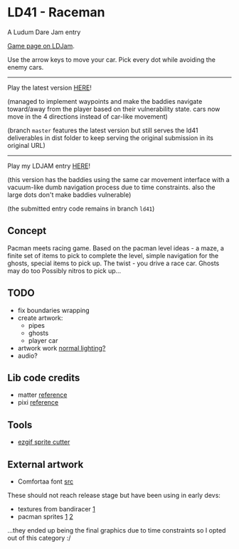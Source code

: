 # LD41 - Raceman

A Ludum Dare Jam entry

[Game page on LDJam](https://ldjam.com/events/ludum-dare/41/raceman).

Use the arrow keys to move your car. Pick every dot while avoiding the enemy cars.

----

Play the latest version [HERE](https://josepedrodias.github.io/ld41-raceman/dist-latest/)!

(managed to implement waypoints and make the baddies navigate toward/away from the player based on their vulnerability state. cars now move in the 4 directions instead of car-like movement)

(branch `master` features the latest version but still serves the ld41 deliverables in dist folder to keep serving the original submission in its original URL)

----

Play my LDJAM entry [HERE](https://josepedrodias.github.io/ld41-raceman/dist/)!

(this version has the baddies using the same car movement interface with a vacuum-like dumb navigation process due to time constraints. also the large dots don't make baddies vulnerable)

(the submitted entry code remains in branch `ld41`)

## Concept

Pacman meets racing game.
Based on the pacman level ideas - a maze, a finite set of items to pick to complete the level,
simple navigation for the ghosts, special items to pick up.
The twist - you drive a race car. Ghosts may do too Possibly nitros to pick up...



## TODO

* fix boundaries wrapping
* create artwork:
  * pipes
  * ghosts
  * player car
* artwork work [normal lighting?](http://pixijs.io/examples/#/layers/normals.js)
* audio?


## Lib code credits

* matter [reference](http://brm.io/matter-js/docs/)
* pixi [reference](http://pixijs.download/dev/docs/)


## Tools

* [ezgif sprite cutter](https://ezgif.com/sprite-cutter)


## External artwork

* Comfortaa font [src](https://www.dafont.com/comfortaa.font)

These should not reach release stage but have been using in early devs:

* textures from bandiracer [1](http://www.banditracer.eu/)
* pacman sprites
  [1](https://i.pinimg.com/originals/85/71/e5/8571e53e7056aac79b7c828a8a33c3bd.png)
  [2](http://www.harryguillermo.com/games/pacman/pacman.php)

...they ended up being the final graphics due to time constraints so I opted out of this category :/
